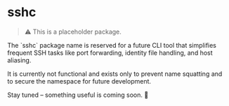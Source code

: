 # sshc

> ⚠️ This is a placeholder package.

The \`sshc\` package name is reserved for a future CLI tool that simplifies frequent SSH tasks like port forwarding, identity file handling, and host aliasing.

It is currently not functional and exists only to prevent name squatting and to secure the namespace for future development.

Stay tuned – something useful is coming soon. 🚀
